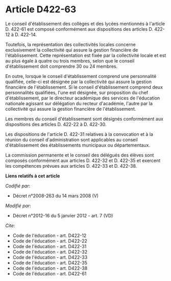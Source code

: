 # Article D422-63

Le conseil d'établissement des collèges et des lycées mentionnés à l'article D. 422-61 est composé conformément aux
dispositions des articles D. 422-12 à D. 422-14. 

Toutefois, la représentation des collectivités locales concerne exclusivement la collectivité qui assure la gestion
financière de l'établissement. Cette représentation est fixée par la collectivité locale et est au plus égale à quatre ou
trois membres, selon que le conseil d'établissement doit comprendre 30 ou 24 membres. 

En outre, lorsque le conseil d'établissement comprend une personnalité qualifiée, celle-ci est désignée par la collectivité
qui assure la gestion financière de l'établissement. Si le conseil d'établissement comprend deux personnalités qualifiées,
l'une est désignée, sur proposition du chef d'établissement, par               le directeur académique des services de
l'éducation nationale agissant sur délégation du recteur d'académie, l'autre par la collectivité qui assure la gestion
financière de l'établissement. 

Les membres du conseil d'établissement sont désignés conformément aux dispositions des articles D. 422-22 à D. 422-30. 

Les dispositions de l'article D. 422-31 relatives à la convocation et à la réunion du conseil d'administration sont
applicables au conseil d'établissement des établissements municipaux ou départementaux. 

La commission permanente et le conseil des délégués des élèves sont composés conformément aux articles D. 422-32 et D. 422-35
et exercent les compétences prévues aux articles D. 422-33 et D. 422-38.

**Liens relatifs à cet article**

_Codifié par_:

  - Décret n°2008-263 du 14 mars 2008 (V)

_Modifié par_:

  - Décret n°2012-16 du 5 janvier 2012 - art. 7 (VD)

_Cite_:

  - Code de l'éducation - art. D422-12
  - Code de l'éducation - art. D422-22
  - Code de l'éducation - art. D422-31
  - Code de l'éducation - art. D422-32
  - Code de l'éducation - art. D422-33
  - Code de l'éducation - art. D422-35
  - Code de l'éducation - art. D422-38
  - Code de l'éducation - art. D422-61
